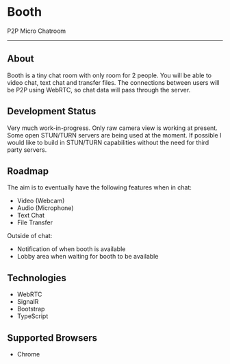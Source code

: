# Booth #

P2P Micro Chatroom

----------

## About ##

Booth is a tiny chat room with only room for 2 people. You will be able to video chat, text chat and transfer files. The connections between users will be P2P using WebRTC, so chat data will pass through the server.

## Development Status ##

Very much work-in-progress. Only raw camera view is working at present. Some open STUN/TURN servers are being used at the moment. If possible I would like to build in STUN/TURN capabilities without the need for third party servers.

## Roadmap ##

The aim is to eventually have the following features when in chat:

- Video (Webcam)
- Audio (Microphone)
- Text Chat
- File Transfer

Outside of chat:

- Notification of when booth is available
- Lobby area when waiting for booth to be available

## Technologies ##

- WebRTC
- SignalR
- Bootstrap
- TypeScript

## Supported Browsers ##

- Chrome
